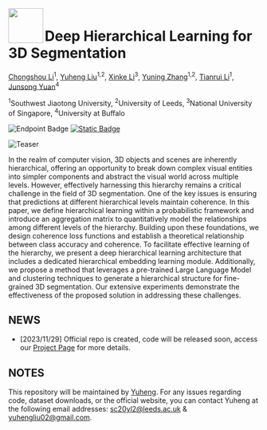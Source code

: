 <img src="https://dhl3d.github.io/images/dhl3d_logo.png" height="70px" align="left">

# Deep Hierarchical Learning for 3D Segmentation

[Chongshou Li](https://scholar.google.com.sg/citations?user=pQsr70EAAAAJ&hl=en)<sup>1</sup>, [Yuheng Liu](https://yuheng.ink/)<sup>1,2</sup>, [Xinke Li](https://shinke-li.github.io/)<sup>3</sup>, [Yuning Zhang](https://github.com/yuningzhang2022)<sup>1,2</sup>, [Tianrui Li](https://scholar.google.com/citations?hl=en&authuser=1&user=CQ1HneMAAAAJ)<sup>1</sup>, [Junsong Yuan](https://cse.buffalo.edu/~jsyuan/)<sup>4</sup>

<sup>1</sup>Southwest Jiaotong University, <sup>2</sup>University of Leeds, <sup>3</sup>National University of Singapore, <sup>4</sup>University at Buffalo

![Endpoint Badge](https://img.shields.io/endpoint?url=https%3A%2F%2Fhits.dwyl.com%2Fdhl3d%2Fdhl3dgithubio.json&label=visitors&color=blue) [![Static Badge](https://img.shields.io/badge/Project%20Page-blue?logo=Google%20Chrome&logoColor=white)](https://dhl3d.github.io/)

![Teaser](https://dhl3d.github.io/images/teaser_hdl3d.png)

In the realm of computer vision, 3D objects and scenes are inherently hierarchical, offering an opportunity to break down complex visual entities into simpler components and abstract the visual world across multiple levels. However, effectively harnessing this hierarchy remains a critical challenge in the field of 3D segmentation. One of the key issues is ensuring that predictions at different hierarchical levels maintain coherence. In this paper, we define hierarchical learning within a probabilistic framework and introduce an aggregation matrix to quantitatively model the relationships among different levels of the hierarchy. Building upon these foundations, we design coherence loss functions and establish a theoretical relationship between class accuracy and coherence. To facilitate effective learning of the hierarchy, we present a deep hierarchical learning architecture that includes a dedicated hierarchical embedding learning module. Additionally, we propose a method that leverages a pre-trained Large Language Model and clustering techniques to generate a hierarchical structure for fine-grained 3D segmentation. Our extensive experiments demonstrate the effectiveness of the proposed solution in addressing these challenges.

## NEWS

- [2023/11/29] Official repo is created, code will be released soon, access our [Project Page](https://dhl3d.github.io/) for more details.

## NOTES

This repository will be maintained by [Yuheng](https://yuheng.ink). For any issues regarding code, dataset downloads, or the official website, you can contact Yuheng at the following email addresses: sc20yl2@leeds.ac.uk & yuhengliu02@gmail.com.
